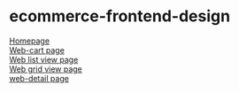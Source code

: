 # ecommerce-frontend-design
<a href="https://mariam-arshad04.github.io/ecommerce-frontend-design/homepage.html#">Homepage</a>
<br>
<a href="https://mariam-arshad04.github.io/ecommerce-frontend-design/web-cart.html#">Web-cart page</a>
<br>
<a href="https://mariam-arshad04.github.io/ecommerce-frontend-design/weblistview.html#">Web list view page</a>
<br>
<a href="https://mariam-arshad04.github.io/ecommerce-frontend-design/webgridview.html#">Web grid view page</a>
<br>
<a href="https://mariam-arshad04.github.io/ecommerce-frontend-design/web-detail.html#">web-detail page</a>


